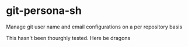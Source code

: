 # git-persona-sh
Manage git user name and email configurations on a per repository basis

This hasn't been thourghly tested. Here be dragons

